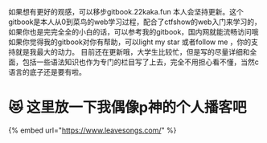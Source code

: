 如果想有更好的观感，可以移步gitbook.22kaka.fun
本人会坚持更新。这个gitbook是本人从0到菜鸟的web学习过程，配合了ctfshow的web入门来学习的，如果你也是完完全全的小白的话，可以参考我的gitbook，国内网就能流畅访问哦
如果你觉得我的gitbook对你有帮助，可以light my star 或者follow me ，你的支持就是我最大的动力。
目前还在更新哦，大学生比较忙，但是写的尽量详细和全面，包括一些语法知识也作为专门的栏目写了上去，完全不用担心看不懂，当然c语言的底子还是要有啦。


# 😻 这里放一下我偶像p神的个人播客吧

{% embed url="https://www.leavesongs.com/" %}


